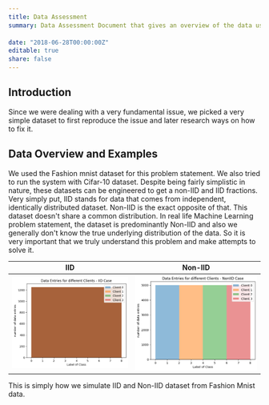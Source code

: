 ```yaml
---
title: Data Assessment
summary: Data Assessment Document that gives an overview of the data used for the project.

date: "2018-06-28T00:00:00Z"
editable: true
share: false
---
```


## Introduction

Since we were dealing with a very fundamental issue, we picked a very simple dataset to first reproduce the issue and later research ways on how to fix it.

## Data Overview and Examples

We used the Fashion mnist dataset for this problem statement. We also tried to run the system with Cifar-10 dataset. Despite being fairly simplistic in nature, these datasets can be engineered to get a non-IID and IID fractions. Very simply put, IID stands for data that comes from independent, identically distributed dataset. Non-IID is the exact opposite of that. This dataset doesn't share a common distribution. In real life Machine Learning problem statement, the dataset is predominantly Non-IID and also we generally don't know the true underlying distribution of the data. So it is very important that we truly understand this problem and make attempts to solve it. <br>

|           IID          |         Non-IID       |
|----------------------|----------------------|
|![iid](iid_dataset.png)|![non_iid](non-iid.png)|

This is simply how we simulate IID and Non-IID dataset from Fashion Mnist data.
